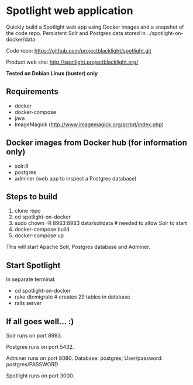 # Spotlight web application

Quickly build a Spotlight web app using Docker images and a snapshot of the code repo.  Persistent Solr and Postgres data stored in ../spotlight-on-docker/data

Code repo: https://github.com/projectblacklight/spotlight.git

Product web site: http://spotlight.projectblacklight.org/

**Tested on Debian Linux (buster) only**

## Requirements
- docker 
- docker-compose 
- java
- ImageMagick (http://www.imagemagick.org/script/index.php)

## Docker images from Docker hub (for information only)
- solr:8
- postgres
- adminer (web app to inspect a Postgres database)

## Steps to build
1. clone repo
2. cd spotlight-on-docker
3. sudo chown -R 8983:8983 data/solrdata # needed to allow Solr to start
4. docker-compose build
5. docker-compose up

This will start Apache Solr, Postgres database and Adminer.

## Start Spotlight 
In separate terminal:
- cd spotlight-on-docker
- rake db:migrate  # creates 29 tables in database
- rails server

## If all goes well...  :)

Solr runs on port 8983.

Postgres runs on port 5432.

Adminer runs on port 8080.  Database: postgres; User/password: postgres/PASSWORD

Spotlight runs on port 3000.
